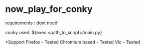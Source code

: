 # now_play_for_conky

requirements :
dont need


conky used:
${exec <path_to_script>/main.py}

*Support
Firefox - Tested
Chromium based - Tested
Vlc - Tested
